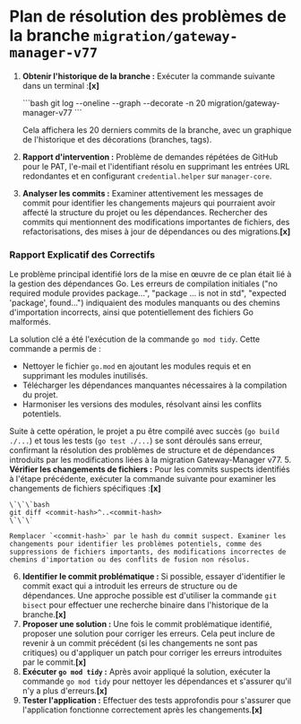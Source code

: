 # Plan de résolution des problèmes de la branche `migration/gateway-manager-v77`

1.  **Obtenir l'historique de la branche :** Exécuter la commande suivante dans un terminal :**[x]**

    \`\`\`bash
    git log --oneline --graph --decorate -n 20 migration/gateway-manager-v77
    \`\`\`

    Cela affichera les 20 derniers commits de la branche, avec un graphique de l'historique et des décorations (branches, tags).
3.  **Rapport d'intervention :** Problème de demandes répétées de GitHub pour le PAT, l'e-mail et l'identifiant résolu en supprimant les entrées URL redondantes et en configurant `credential.helper` sur `manager-core`.
4.  **Analyser les commits :** Examiner attentivement les messages de commit pour identifier les changements majeurs qui pourraient avoir affecté la structure du projet ou les dépendances. Rechercher des commits qui mentionnent des modifications importantes de fichiers, des refactorisations, des mises à jour de dépendances ou des migrations.**[x]**
### Rapport Explicatif des Correctifs

Le problème principal identifié lors de la mise en œuvre de ce plan était lié à la gestion des dépendances Go. Les erreurs de compilation initiales ("no required module provides package...", "package ... is not in std", "expected 'package', found...") indiquaient des modules manquants ou des chemins d'importation incorrects, ainsi que potentiellement des fichiers Go malformés.

La solution clé a été l'exécution de la commande `go mod tidy`. Cette commande a permis de :
- Nettoyer le fichier `go.mod` en ajoutant les modules requis et en supprimant les modules inutilisés.
- Télécharger les dépendances manquantes nécessaires à la compilation du projet.
- Harmoniser les versions des modules, résolvant ainsi les conflits potentiels.

Suite à cette opération, le projet a pu être compilé avec succès (`go build ./...`) et tous les tests (`go test ./...`) se sont déroulés sans erreur, confirmant la résolution des problèmes de structure et de dépendances introduits par les modifications liées à la migration Gateway-Manager v77.
5.  **Vérifier les changements de fichiers :** Pour les commits suspects identifiés à l'étape précédente, exécuter la commande suivante pour examiner les changements de fichiers spécifiques :**[x]**

    \`\`\`bash
    git diff <commit-hash>^..<commit-hash>
    \`\`\`

    Remplacer `<commit-hash>` par le hash du commit suspect. Examiner les changements pour identifier les problèmes potentiels, comme des suppressions de fichiers importants, des modifications incorrectes de chemins d'importation ou des conflits de fusion non résolus.
6.  **Identifier le commit problématique :** Si possible, essayer d'identifier le commit exact qui a introduit les erreurs de structure ou de dépendances. Une approche possible est d'utiliser la commande `git bisect` pour effectuer une recherche binaire dans l'historique de la branche.**[x]**
7.  **Proposer une solution :** Une fois le commit problématique identifié, proposer une solution pour corriger les erreurs. Cela peut inclure de revenir à un commit précédent (si les changements ne sont pas critiques) ou d'appliquer un patch pour corriger les erreurs introduites par le commit.**[x]**
8.  **Exécuter `go mod tidy` :** Après avoir appliqué la solution, exécuter la commande `go mod tidy` pour nettoyer les dépendances et s'assurer qu'il n'y a plus d'erreurs.**[x]**
9.  **Tester l'application :** Effectuer des tests approfondis pour s'assurer que l'application fonctionne correctement après les changements.**[x]**
